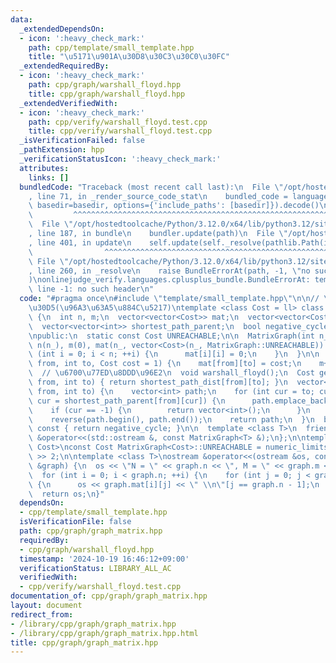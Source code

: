 ```yaml
---
data:
  _extendedDependsOn:
  - icon: ':heavy_check_mark:'
    path: cpp/template/small_template.hpp
    title: "\u5171\u901A\u30D8\u30C3\u30C0\u30FC"
  _extendedRequiredBy:
  - icon: ':heavy_check_mark:'
    path: cpp/graph/warshall_floyd.hpp
    title: cpp/graph/warshall_floyd.hpp
  _extendedVerifiedWith:
  - icon: ':heavy_check_mark:'
    path: cpp/verify/warshall_floyd.test.cpp
    title: cpp/verify/warshall_floyd.test.cpp
  _isVerificationFailed: false
  _pathExtension: hpp
  _verificationStatusIcon: ':heavy_check_mark:'
  attributes:
    links: []
  bundledCode: "Traceback (most recent call last):\n  File \"/opt/hostedtoolcache/Python/3.12.0/x64/lib/python3.12/site-packages/onlinejudge_verify/documentation/build.py\"\
    , line 71, in _render_source_code_stat\n    bundled_code = language.bundle(stat.path,\
    \ basedir=basedir, options={'include_paths': [basedir]}).decode()\n          \
    \         ^^^^^^^^^^^^^^^^^^^^^^^^^^^^^^^^^^^^^^^^^^^^^^^^^^^^^^^^^^^^^^^^^^^^^^^^^^^^^^^^^\n\
    \  File \"/opt/hostedtoolcache/Python/3.12.0/x64/lib/python3.12/site-packages/onlinejudge_verify/languages/cplusplus.py\"\
    , line 187, in bundle\n    bundler.update(path)\n  File \"/opt/hostedtoolcache/Python/3.12.0/x64/lib/python3.12/site-packages/onlinejudge_verify/languages/cplusplus_bundle.py\"\
    , line 401, in update\n    self.update(self._resolve(pathlib.Path(included), included_from=path))\n\
    \                ^^^^^^^^^^^^^^^^^^^^^^^^^^^^^^^^^^^^^^^^^^^^^^^^^^^^^^^^^\n \
    \ File \"/opt/hostedtoolcache/Python/3.12.0/x64/lib/python3.12/site-packages/onlinejudge_verify/languages/cplusplus_bundle.py\"\
    , line 260, in _resolve\n    raise BundleErrorAt(path, -1, \"no such header\"\
    )\nonlinejudge_verify.languages.cplusplus_bundle.BundleErrorAt: template/small_template.hpp:\
    \ line -1: no such header\n"
  code: "#pragma once\n#include \"template/small_template.hpp\"\n\n// \u30B0\u30E9\
    \u30D5(\u96A3\u63A5\u884C\u5217)\ntemplate <class Cost = ll> class MatrixGraph\
    \ {\n  int n, m;\n  vector<vector<Cost>> mat;\n  vector<vector<Cost>> shortest_path_dist;\n\
    \  vector<vector<int>> shortest_path_parent;\n  bool negative_cycle = false;\n\
    \npublic:\n  static const Cost UNREACHABLE;\n\n  MatrixGraph(int n_)\n      :\
    \ n(n_), m(0), mat(n_, vector<Cost>(n_, MatrixGraph::UNREACHABLE)) {\n    for\
    \ (int i = 0; i < n; ++i) {\n      mat[i][i] = 0;\n    }\n  }\n\n  void add_edge(int\
    \ from, int to, Cost cost = 1) {\n    mat[from][to] = cost;\n    m++;\n  }\n\n\
    \  // \u6700\u77ED\u8DDD\u96E2\n  void warshall_floyd();\n  Cost get_dist(int\
    \ from, int to) { return shortest_path_dist[from][to]; }\n  vector<int> get_shortest_path(int\
    \ from, int to) {\n    vector<int> path;\n    for (int cur = to; cur != from;\
    \ cur = shortest_path_parent[from][cur]) {\n      path.emplace_back(cur);\n  \
    \    if (cur == -1) {\n        return vector<int>();\n      }\n    }\n    path.emplace_back(from);\n\
    \    reverse(path.begin(), path.end());\n    return path;\n  }\n  bool has_negative_cycle()\
    \ const { return negative_cycle; }\n\n  template <class T>\n  friend std::ostream\
    \ &operator<<(std::ostream &, const MatrixGraph<T> &);\n};\n\ntemplate <class\
    \ Cost>\nconst Cost MatrixGraph<Cost>::UNREACHABLE = numeric_limits<Cost>::max()\
    \ >> 2;\n\ntemplate <class T>\nostream &operator<<(ostream &os, const MatrixGraph<T>\
    \ &graph) {\n  os << \"N = \" << graph.n << \", M = \" << graph.m << '\\n';\n\
    \  for (int i = 0; i < graph.n; ++i) {\n    for (int j = 0; j < graph.n; ++j)\
    \ {\n      os << graph.mat[i][j] << \" \\n\"[j == graph.n - 1];\n    }\n  }\n\
    \  return os;\n}"
  dependsOn:
  - cpp/template/small_template.hpp
  isVerificationFile: false
  path: cpp/graph/graph_matrix.hpp
  requiredBy:
  - cpp/graph/warshall_floyd.hpp
  timestamp: '2024-10-19 16:46:12+09:00'
  verificationStatus: LIBRARY_ALL_AC
  verifiedWith:
  - cpp/verify/warshall_floyd.test.cpp
documentation_of: cpp/graph/graph_matrix.hpp
layout: document
redirect_from:
- /library/cpp/graph/graph_matrix.hpp
- /library/cpp/graph/graph_matrix.hpp.html
title: cpp/graph/graph_matrix.hpp
---
```

